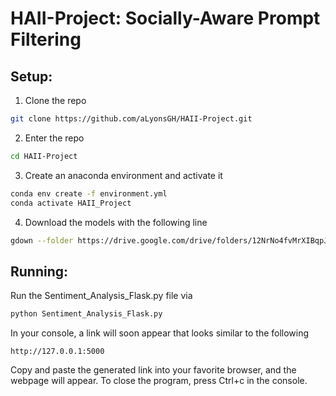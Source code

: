 # HAII-Project: Socially-Aware Prompt Filtering

## Setup:
1. Clone the repo
```bash
git clone https://github.com/aLyonsGH/HAII-Project.git
```
2. Enter the repo
```bash
cd HAII-Project
```
3. Create an anaconda environment and activate it
```bash
conda env create -f environment.yml
conda activate HAII_Project
```
4. Download the models with the following line
```bash
gdown --folder https://drive.google.com/drive/folders/12NrNo4fvMrXIBqpJnQRUQIlr4rBTByRC
```
## Running:
Run the Sentiment_Analysis_Flask.py file via
```bash
python Sentiment_Analysis_Flask.py
```
In your console, a link will soon appear that looks similar to the following
```text
http://127.0.0.1:5000
```
Copy and paste the generated link into your favorite browser, and the webpage will appear. To close the program, press Ctrl+c in the console.

